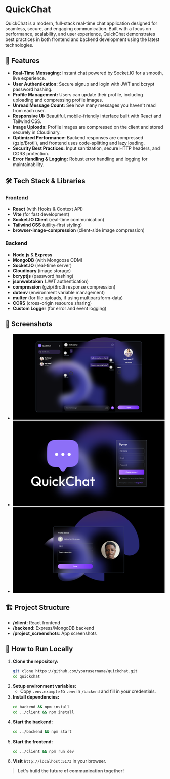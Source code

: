 # QuickChat

QuickChat is a modern, full-stack real-time chat application designed for seamless, secure, and engaging communication. Built with a focus on performance, scalability, and user experience, QuickChat demonstrates best practices in both frontend and backend development using the latest technologies.

## 🚀 Features

- **Real-Time Messaging:** Instant chat powered by Socket.IO for a smooth, live experience.
- **User Authentication:** Secure signup and login with JWT and bcrypt password hashing.
- **Profile Management:** Users can update their profile, including uploading and compressing profile images.
- **Unread Message Count:** See how many messages you haven't read from each user.
- **Responsive UI:** Beautiful, mobile-friendly interface built with React and Tailwind CSS.
- **Image Uploads:** Profile images are compressed on the client and stored securely in Cloudinary.
- **Optimized Performance:** Backend responses are compressed (gzip/Brotli), and frontend uses code-splitting and lazy loading.
- **Security Best Practices:** Input sanitization, secure HTTP headers, and CORS protection.
- **Error Handling & Logging:** Robust error handling and logging for maintainability.

## 🛠️ Tech Stack & Libraries

### Frontend

- **React** (with Hooks & Context API)
- **Vite** (for fast development)
- **Socket.IO Client** (real-time communication)
- **Tailwind CSS** (utility-first styling)
- **browser-image-compression** (client-side image compression)

### Backend

- **Node.js** & **Express**
- **MongoDB** (with Mongoose ODM)
- **Socket.IO** (real-time server)
- **Cloudinary** (image storage)
- **bcryptjs** (password hashing)
- **jsonwebtoken** (JWT authentication)
- **compression** (gzip/Brotli response compression)
- **dotenv** (environment variable management)
- **multer** (for file uploads, if using multipart/form-data)
- **CORS** (cross-origin resource sharing)
- **Custom Logger** (for error and event logging)

## 📸 Screenshots

- ![Homepage](project_screenshots/homepage.png)
- ![Login Page](project_screenshots/loginpage.png)
- ![Update Profile Page](project_screenshots/updateprofilepage.png)

## 🏗️ Project Structure

- **/client**: React frontend
- **/backend**: Express/MongoDB backend
- **/project_screenshots**: App screenshots

## 📝 How to Run Locally

1. **Clone the repository:**
   ```sh
   git clone https://github.com/yourusername/quickchat.git
   cd quickchat
   ```
2. **Setup environment variables:**
   - Copy `.env.example` to `.env` in `/backend` and fill in your credentials.
3. **Install dependencies:**
   ```sh
   cd backend && npm install
   cd ../client && npm install
   ```
4. **Start the backend:**
   ```sh
   cd ../backend && npm start
   ```
5. **Start the frontend:**
   ```sh
   cd ../client && npm run dev
   ```
6. **Visit** `http://localhost:5173` in your browser.

> **Let's build the future of communication together!**
